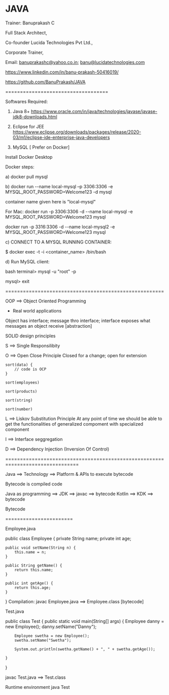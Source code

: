 # JAVA

Trainer: Banuprakash C

Full Stack Architect,

Co-founder Lucida Technologies Pvt Ltd.,

Corporate Trainer,

Email: banuprakashc@yahoo.co.in; banu@lucidatechnologies.com

https://www.linkedin.com/in/banu-prakash-50416019/


https://github.com/BanuPrakash/JAVA

===================================



Softwares Required:
1) Java 8+
	https://www.oracle.com/in/java/technologies/javase/javase-jdk8-downloads.html

2) Eclipse for JEE  
	https://www.eclipse.org/downloads/packages/release/2020-03/m1/eclipse-ide-enterprise-java-developers

3) MySQL  [ Prefer on Docker]

Install Docker Desktop

Docker steps:

a) docker pull mysql

b) docker run --name local-mysql –p 3306:3306 -e MYSQL_ROOT_PASSWORD=Welcome123 -d mysql

container name given here is "local-mysql"

For Mac:
docker run -p 3306:3306 -d --name local-mysql -e MYSQL_ROOT_PASSWORD=Welcome123 mysql

docker run -p 3316:3306 -d --name local-mysql2 -e MYSQL_ROOT_PASSWORD=Welcome123 mysql


c) CONNECT TO A MYSQL RUNNING CONTAINER:

$ docker exec -t -i <container_name> /bin/bash

d) Run MySQL client:

bash terminal> mysql -u "root" -p

mysql> exit

======================================================

OOP ==> Object Oriented Programming 

* Real world applications

Object has interface; message thro interface; interface exposes what messages an object receive [abstraction]

SOLID design principles

S ==> Single Responsilibity 

O ==> Open Close Principle
	Closed for a change; open for extension

	sort(data) {
		// code is OCP
	}

	sort(employees)

	sort(products)

	sort(string)

	sort(number)

L ==> Liskov Substitution Principle
	At any point of time we should be able to get the functionalities of generalized compoment with specialized component

I ==> Interface seggregation

D ==> Dependency Injection (Inversion Of Control)

===============================================================================

Java ==> Technology ==> Platform & APIs to execute bytecode

Bytecode is compiled code

Java as programming ==> JDK ==> javac ==> bytecode
Kotlin ==> KDK ==> bytecode

Bytecode


=======================

Employee.java

public class Employee {
	private String name;
	private int age;

	public void setName(String n) {
		this.name = n;
	}

	public String getName() {
		return this.name;
	}

	public int getAge() {
		return this.age;
	}
}
Compilation:
javac Employee.java ==> Employee.class [bytecode]

Test.java

public class Test {
	public static void main(String[] args) {
		Employee danny = new Employee();
		danny.setName("Danny");

		Employee swetha = new Employee();
		swetha.setName("Swetha");

		System.out.println(swetha.getName() + ", " + swetha.getAge());

	}
}

javac Test.java ==> Test.class

Runtime environment
java Test 


